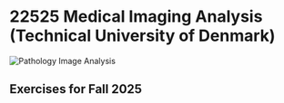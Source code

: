 # 22525 Medical Imaging Analysis (Technical University of Denmark)
![Pathology Image Analysis](https://www.buffalo.edu/content/www/ai-data-science/research/organizations/innovation-lab/research/Pathology-Image-Analysis/jcr:content/par/image.img.1360.488.q65.png/1586596419490.png)

## Exercises for Fall 2025
